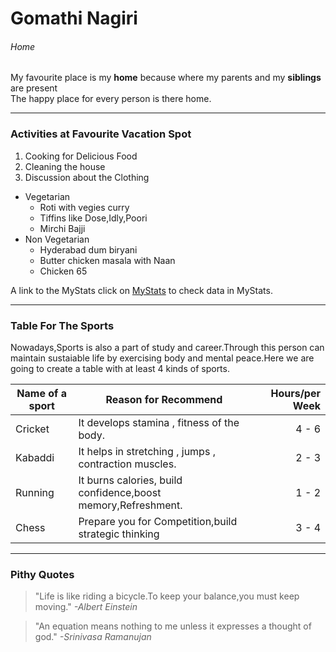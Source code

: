 
# Gomathi Nagiri
###### Home
My favourite place is my **home** because where my parents and my **siblings** are present <br>The happy place for every person is there home.

---

### Activities at Favourite Vacation Spot
1. Cooking for Delicious Food
2. Cleaning the house
3. Discussion about the Clothing 
* Vegetarian
    * Roti with vegies curry
    * Tiffins like Dose,Idly,Poori
    * Mirchi Bajji
* Non Vegetarian
    * Hyderabad dum biryani
    * Butter chicken masala with Naan
    * Chicken 65

A link to the MyStats click on [MyStats](MyStats.md) to check data in MyStats.

---

### Table For The Sports
Nowadays,Sports is also a part of study and career.Through this person can maintain sustaiable life by exercising body and mental peace.Here we are going to create a table with at least 4 kinds of sports.

| Name of a sport | Reason for Recommend | Hours/per Week |
| ---     | --- | ---: |
| Cricket | It develops stamina , fitness of the body. | 4 - 6 |
| Kabaddi |It helps in stretching , jumps , contraction muscles.  | 2 - 3 |
| Running | It burns calories, build confidence,boost memory,Refreshment. | 1 - 2 |
| Chess | Prepare you for Competition,build strategic thinking | 3 - 4 |

---


### Pithy Quotes
> "Life is like riding a bicycle.To keep your balance,you must keep moving." *-Albert Einstein*

> "An equation means nothing to me unless it expresses a thought of god." *-Srinivasa Ramanujan*